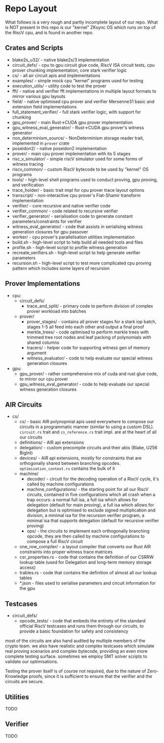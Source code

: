 # Repo Layout

What follows is a very rough and partly incomplete layout of our repo. What is NOT present in this repo is our "kernel" ZKsync OS which runs on top of the RiscV cpu, and is found in another repo.

## Crates and Scripts
- blake2s_u32/ - native blake2s/3 implementation
- circuit_defs/ - cpu to gpu circuit glue code, RiscV ISA circuit tests, cpu prover chunking implementation, core stark verifier logic
- cs/ - all air circuit apis and implementations
- examples/ - simple mock cpu "kernel" programs used for testing
- execution_utils/ - utility code to test the prover
- fft/ - native and verifier fft implementations in multiple layout formats to mirror various gpu layouts
- field/ - native optimised cpu prover and verifier Mersenne31 basic and extension field implementations
- full_statement_verifier/ - full stark verifier logic, with support for chunking
- gpu_prover/ - main Rust->CUDA gpu prover implementation
- gpu_witness_eval_generator/ - Rust->CUDA gpu prover's witness generator
- non_determinism_source/ - NonDeterminism storage reader trait, implemented in `prover` crate
- poseidon2/ - native poseidon2 implementation
- prover/ - main cpu prover implementation with its 5 stages
- risc_v_simulator/ - simple riscV simulator used for some forms of witness tracing
- riscv_common/ - custom RiscV bytecode to be used by "kernel" OS programs
- tools/ - high-level shell programs used to conduct proving, gpu proving, and verification
- trace_holder/ - basic trait impl for cpu prover trace layout options
- transcript/ - non-interactive cpu prover's Fiat-Shamir transform implementation
- verifier/ - core recursive and native verifier code
- verifier_common/ - code related to recursive verifier
- verifier_generator/ - serialisation code to generate constant parameters/constraints for verifier
- witness_eval_generator/ - code that assists in serialising witness generation closures for gpu passover
- worker/ - cpu prover's parallelisation utilities implementation
- build.sh - high-level script to help build all needed tools and files
- profile.sh - high-level script to profile witness generation
- recreate_verifiers.sh - high-level script to help generate verifier parameters
- recursion.sh - high-level script to test more complicated cpu proving pattern which includes some layers of recursion


## Prover Implementations
- cpu:
    - circuit_defs/
        - trace_and_split/ - primary code to perform division of complex prover workload into batches
    - prover/
        - prover_stages/ - contains all prover stages for a stark iop batch, stages 1-5 all feed into each other and output a final proof
        - merkle_trees/ - code optimised to perform merkle trees with trimmed tree root nodes and leaf packing of polynomials with shared columns
        - tracers/ - helper code for supporting witness gen of memory argument
        - witness_evaluator/ - code to help evaluate our special witness generation closures
- gpu: 
    - gpu_prover/ - rather comprehensive mix of cuda and rust glue code, to mirror our cpu prover
    - gpu_witness_eval_generator/ - code to help evaluate our special witness generation closures

## AIR Circuits
- cs/
    - cs/ - basic AIR polynopmial apis used everywhere to compose our circuits in a programmatic manner (similar to using a custom DSL). `circuit.rs` trait and `cs_reference.rs` trait impl. are at the heart of all our circuits
    - definitions/ - AIR api extensions
    - delegation/ - custom precompile circuits and their abis (Blake, U256 BigInt)
    - devices/ - AIR api extensions, mostly for constraints that are orthogonally shared between branching opcodes. `optimization_context.rs` contains the bulk of it
    - machine/
        - decoder/ - circuit for the decoding operation of a RiscV cycle, it's called by machine configurations
        - machine_configurations/ - the starting point for all our RiscV circuits, contained in five configurations which all crash when a trap occurs: a normal full isa, a full isa which allows for delegation (default for main proving), a full isa which allows for delegation but is optimised to exclude signed multiplication and division, a minimal isa for the recursion verifier program, a minimal isa that supports delegation (default for recursive verifier proving)
        - ops/ - the circuits to implement each orthogonally branching opcode, they are then called by machine configurations to compose a full RiscV circuit
    - one_row_compiler/ - a layout compiler that converts our Rust AIR constraints into proper witness trace matrices
    - csr_properties.rs - code that contains the definition of our CSRRW lookup table (used for Delegation and long-term memory storage access)
    - trables.rs - code that contains the definition of almost all our lookup tables
    - *.json - files used to serialise parameters and circuit information for the gpu

## Testcases
- circuit_defs/
    - opcode_tests/ - code that embeds the entirety of the standard official RiscV testcases and runs them through our circuits, to provide a basic foundation for safety and consistency

most of the circuits are also hand audited by multiple members of the crypto team. we also have realistic and complex testcases which simulate real proving scenarios and complex bytecode, providing an even more complete testing surface. sometimes we employ SMT solver scripts to validate our optimisations.

Testing the prover itself is of course not required, due to the nature of Zero-Knowledge proofs, since it is sufficient to ensure that the verifier and the circuits are secure.

## Utilities
TODO

## Verifier
TODO
